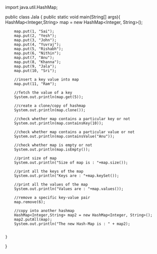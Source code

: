 import java.util.HashMap;

public class Jala {
	public static void main(String[] args){
		HashMap<Integer,String> map = new HashMap<Integer, String>();
		

		map.put(1, "Sai");
		map.put(2, "Yesh");
		map.put(3, "John");
		map.put(4, "Yuvraj");
		map.put(5, "Rishabh");
		map.put(6, "Nithin");
		map.put(7, "Anu");
		map.put(8, "Khanna");
		map.put(9, "Jala");
		map.put(10, "Sri");
		
		//insert a key value into map
		map.put(11, "Ram");
		
		//fetch the value of a key
		System.out.println(map.get(5));
		
		//create a clone/copy of hashmap
		System.out.println(map.clone());
		
		//check whether map contains a particular key or not
		System.out.println(map.containsKey(10));
		
		//check whether map contains a particular value or not
		System.out.println(map.containsValue("Anu"));
		
		//check whether map is empty or not
		System.out.println(map.isEmpty());
		
		//print size of map
		System.out.println("Size of map is : "+map.size());
		
		//print all the keys of the map
		System.out.println("Keys are : "+map.keySet());
		
		//print all the values of the map
		System.out.println("Values are : "+map.values());
		
		//remove a specific key-value pair
		map.remove(6);
		
		//copy into another hashmap
		HashMap<Integer,String> map2 = new HashMap<Integer, String>();
		map2.putAll(map);
		System.out.println("The new Hash-Map is : " + map2);
		

	}
}
